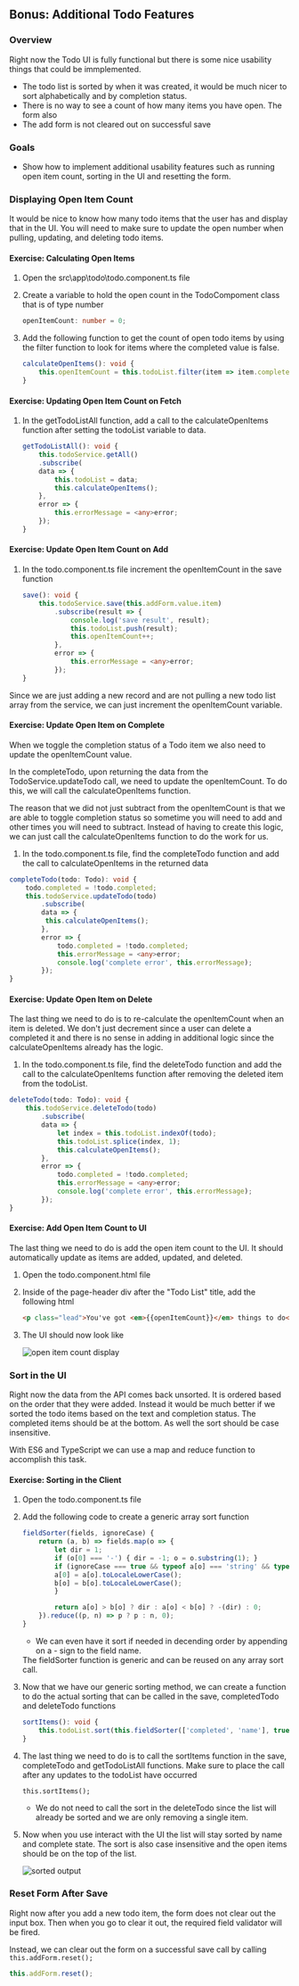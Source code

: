 ## Bonus: Additional Todo Features

### Overview

Right now the Todo UI is fully functional but there is some nice usability things that could be immplemented.  

* The todo list is sorted by when it was created, it would be much nicer to sort alphabetically and by completion status.  
* There is no way to see a count of how many items you have open.  The form also 
* The add form is not cleared out on successful save

### Goals

* Show how to implement additional usability features such as running open item count, sorting in the UI and resetting the form. 

### Displaying Open Item Count

It would be nice to know how many todo items that the user has and display that in the UI.  You will need to make sure to update the open number when pulling, updating, and deleting todo items.

<h4 class="exercise-start">
    <b>Exercise</b>: Calculating Open Items
</h4>

1. Open the src\app\todo\todo.component.ts file
1. Create a variable to hold the open count in the TodoCompoment class that is of type number

    ```TypeScript
    openItemCount: number = 0;
    ```

1. Add the following function to get the count of open todo items by using the filter function to look for items where the completed value is false.

    ```TypeScript
    calculateOpenItems(): void {
        this.openItemCount = this.todoList.filter(item => item.completed === false).length;
    }
    ```

<div class="exercise-end"></div>

<h4 class="exercise-start">
    <b>Exercise</b>: Updating Open Item Count on Fetch
</h4>

1. In the getTodoListAll function, add a call to the calculateOpenItems function after setting the todoList variable to data.  

    ```TypeScript
    getTodoListAll(): void {
        this.todoService.getAll()
        .subscribe(
        data => {
            this.todoList = data;
            this.calculateOpenItems();
        },
        error => {
            this.errorMessage = <any>error;
        });
    }
    ```
     
<div class="exercise-end"></div>


<h4 class="exercise-start">
    <b>Exercise</b>: Update Open Item Count on Add
</h4>

1. In the todo.component.ts file increment the openItemCount in the save function

    ```TypeScript
    save(): void {
        this.todoService.save(this.addForm.value.item)
            .subscribe(result => {
                console.log('save result', result);
                this.todoList.push(result);
                this.openItemCount++;
            },
            error => {
                this.errorMessage = <any>error;
            });
    }
    ```

<div class="alert alert-info" role="alert">Since we are just adding a new record and are not pulling a new todo list array from the service, we can just increment the openItemCount variable.</div>


<div class="exercise-end"></div>

<h4 class="exercise-start">
    <b>Exercise</b>: Update Open Item on Complete 
</h4>

When we toggle the completion status of a Todo item we also need to update the openItemCount value.

In the completeTodo, upon returning the data from the TodoService.updateTodo call, we need to update the openItemCount. To do this, we will call the calculateOpenItems function.

The reason that we did not just subtract from the openItemCount is that we are able to toggle completion status so sometime you will need to add and other times you will need to subtract.  Instead of having to create this logic, we can just call the calculateOpenItems function to do the work for us.

1. In the todo.component.ts file, find the completeTodo function and add the call to calculateOpenItems in the returned data

```TypeScript
completeTodo(todo: Todo): void {
    todo.completed = !todo.completed;
    this.todoService.updateTodo(todo)
        .subscribe(
        data => {
         this.calculateOpenItems();
        },
        error => {
            todo.completed = !todo.completed;
            this.errorMessage = <any>error;
            console.log('complete error', this.errorMessage);
        });
}
```

<div class="exercise-end"></div>

<h4 class="exercise-start">
    <b>Exercise</b>: Update Open Item on Delete
</h4>

The last thing we need to do is to re-calculate the openItemCount when an item is deleted.  We don't just decrement since a user can delete a completed it and there is no sense in adding in additional logic since the calculateOpenItems already has the logic.

1.  In the todo.component.ts file, find the deleteTodo function and add the call to the calculateOpenItems function after removing the deleted item from the todoList.

```TypeScript
deleteTodo(todo: Todo): void {
    this.todoService.deleteTodo(todo)
        .subscribe(
        data => {
            let index = this.todoList.indexOf(todo);
            this.todoList.splice(index, 1);
            this.calculateOpenItems();
        },
        error => {
            todo.completed = !todo.completed;
            this.errorMessage = <any>error;
            console.log('complete error', this.errorMessage);
        });
}
```

<div class="exercise-end"></div>

<h4 class="exercise-start">
    <b>Exercise</b>: Add Open Item Count to UI
</h4>

The last thing we need to do is add the open item count to the UI.  It should automatically update as items are added, updated, and deleted.

1. Open the todo.component.html file
1. Inside of the page-header div after the "Todo List" title, add the following html

    ```html
    <p class="lead">You've got <em>{{openItemCount}}</em> things to do</p>
    ```

1. The UI should now look like

    ![open item count display](images/todo-open-items.png)    

<div class="exercise-end"></div>

### Sort in the UI


Right now the data from the API comes back unsorted.  It is ordered based on the order that they were added.  Instead it would be much better if we sorted the todo items based on the text and completion status.  The completed items should be at the bottom.  As well the sort should be case insensitive.  


With ES6 and TypeScript we can use a map and reduce function to accomplish this task. 

<h4 class="exercise-start">
    <b>Exercise</b>: Sorting in the Client
</h4>

1. Open the todo.component.ts file
1. Add the following code to create a generic array sort function

    ```TypeScript
    fieldSorter(fields, ignoreCase) {
        return (a, b) => fields.map(o => {
            let dir = 1;
            if (o[0] === '-') { dir = -1; o = o.substring(1); }
            if (ignoreCase === true && typeof a[o] === 'string' && typeof b[o] === 'string') {
            a[0] = a[o].toLocaleLowerCase();
            b[o] = b[o].toLocaleLowerCase();
            }

            return a[o] > b[o] ? dir : a[o] < b[o] ? -(dir) : 0;
        }).reduce((p, n) => p ? p : n, 0);
    }
    ```

    *  We can even have it sort if needed in decending order by appending on a - sign to the field name.

    <div class="alert alert-info" role="alert">The fieldSorter function is generic and can be reused on any array sort call.</div>


1. Now that we have our generic sorting method, we can create a function to do the actual sorting that can be called in the save, completedTodo and deleteTodo functions

    ```TypeScript
    sortItems(): void {
        this.todoList.sort(this.fieldSorter(['completed', 'name'], true));
    }
    ```

1. The last thing we need to do is to call the sortItems function in the save, completeTodo and getTodoListAll functions.  Make sure to place the call after any updates to the todoList have occurred

    ```
    this.sortItems();
    ```

    * We do not need to call the sort in the deleteTodo since the list will already be sorted and we are only removing a single item.

1. Now when you use interact with the UI the list will stay sorted by name and complete state.  The sort is also case insensitive and the open items should be on the top of the list.

    ![sorted output](images/todo-sorted.png)
    

<div class="exercise-end"></div>


### Reset Form After Save

Right now after you add a new todo item, the form does not clear out the input box.  Then when you go to clear it out, the required field validator will be fired.

Instead, we can clear out the form on a successful save call by calling `this.addForm.reset();`

```TypeScript
this.addForm.reset();
```
